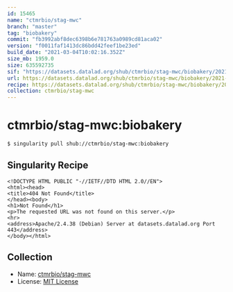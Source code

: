 ```yaml
---
id: 15465
name: "ctmrbio/stag-mwc"
branch: "master"
tag: "biobakery"
commit: "fb3992abf8dec6398b6e781763a0989cd81aca02"
version: "f0011faf1413dc86bdd42feef1be23ed"
build_date: "2021-03-04T10:02:16.352Z"
size_mb: 1959.0
size: 635592735
sif: "https://datasets.datalad.org/shub/ctmrbio/stag-mwc/biobakery/2021-03-04-fb3992ab-f0011faf/f0011faf1413dc86bdd42feef1be23ed.sif"
url: https://datasets.datalad.org/shub/ctmrbio/stag-mwc/biobakery/2021-03-04-fb3992ab-f0011faf/
recipe: https://datasets.datalad.org/shub/ctmrbio/stag-mwc/biobakery/2021-03-04-fb3992ab-f0011faf/Singularity
collection: ctmrbio/stag-mwc
---
```


# ctmrbio/stag-mwc:biobakery

```bash
$ singularity pull shub://ctmrbio/stag-mwc:biobakery
```

## Singularity Recipe

```singularity
<!DOCTYPE HTML PUBLIC "-//IETF//DTD HTML 2.0//EN">
<html><head>
<title>404 Not Found</title>
</head><body>
<h1>Not Found</h1>
<p>The requested URL was not found on this server.</p>
<hr>
<address>Apache/2.4.38 (Debian) Server at datasets.datalad.org Port 443</address>
</body></html>
```

## Collection

 - Name: [ctmrbio/stag-mwc](https://github.com/ctmrbio/stag-mwc)
 - License: [MIT License](https://api.github.com/licenses/mit)


